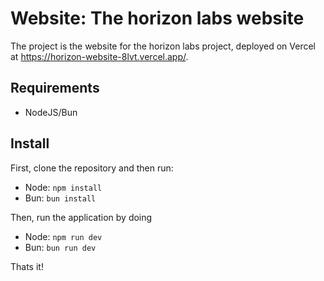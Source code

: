 # Website: The horizon labs website

The project is the website for the horizon labs project, deployed on Vercel at https://horizon-website-8lvt.vercel.app/.

## Requirements
 - NodeJS/Bun

## Install

First, clone the repository and then run:
- Node: ```npm install```
- Bun: ```bun install```

Then, run the application by doing
- Node: ```npm run dev```
- Bun: ```bun run dev```

Thats it!
